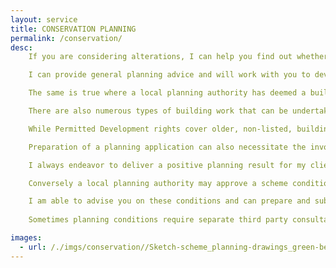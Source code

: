 ```yaml
---
layout: service
title: CONSERVATION PLANNING
permalink: /conservation/
desc:
    If you are considering alterations, I can help you find out whether there are additional planning restrictions that you need to consider; for example statutory listing; location within a Conservation Area etc.<br><br>

    I can provide general planning advice and will work with you to develop a design that both suits your requirements and stands the best chance of attaining planning permission. For example, where a property is in a conservation area, proposed alterations may need to be sympathetic to the wider surrounding character of the area and adjacent properties.<br><br>

    The same is true where a local planning authority has deemed a building to be of local interest; also known as a “Locally Listed Building”. While this designation doesn’t provide the greater level of statutory legal protection of a listed building, it will be a consideration in any planning application and as such will require consideration when designing a scheme.<br><br>

    There are also numerous types of building work that can be undertaken without the need to attain formal planning permission. This is known as Permitted Development. While Permitted Development places limits on the size and scale of the various items of work, sometimes designing a scheme within these restrictions can help speed the process of your development.<br><br>

    While Permitted Development rights cover older, non-listed, buildings within Conservation Areas, they can be limited and/or afected by other planning restrictions; removed as part of an existing planning conditions; and are generally removed where a property is statutorily listed. It is therefore important to consider them in a wider planning context. I will be able to advise you on whether Permitted Development applies to your property and what may be achievable.<br><br>

    Preparation of a planning application can also necessitate the involvement of other external consultants; for example to undertake a bat survey. Where this is the case I can help arrange and coordinate the necessary additional consultant input.<br><br>

    I always endeavor to deliver a positive planning result for my clients however the outcome of an application is not always certain. Where a scheme is refused and if it is appropriate to do so, I can prepare and submit a planning appeal or revise a scheme for re-submission of a planning application.<br><br>

    Conversely a local planning authority may approve a scheme conditionally. Sometimes such approvals contain pre-commencement conditions, which require a further formal application and approval before building work can begin.<br><br>

    I am able to advise you on these conditions and can prepare and submit the application to discharge the conditions on your behalf. If you have an existing conditional permission, I can also assist you in clearing these to enable you to proceed with the approved works.<br><br>
    
    Sometimes planning conditions require separate third party consultants, for example an archaeological recording condition. I can organise this on your behalf and, if necessary, coordinate its submission with any other conditions, to ensure the process is as time and cost efficient as possible.

images:
  - url: /./imgs/conservation//Sketch-scheme_planning-drawings_green-belt_detached-garage-DT.jpg
---
```

